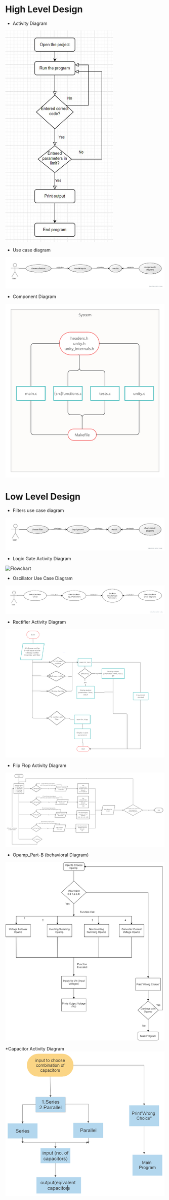# High Level Design

* Activity Diagram


![Activity Diagram](https://github.com/TanmayBhilkar/SDLC_AUG_TEAM_7/blob/main/2_Architecture/images/Activity%20diagram.jpg)


* Use case diagram


![Use case diagram](https://github.com/TanmayBhilkar/SDLC_AUG_TEAM_7/blob/main/2_Architecture/images/use%20case%20diagram.jpg)


* Component Diagram


![Component Diagram](https://github.com/TanmayBhilkar/SDLC_AUG_TEAM_7/blob/main/2_Architecture/images/component%20diagram.jpg)



# Low Level Design

* Filters use case diagram


![Filters use case diagram](https://github.com/TanmayBhilkar/SDLC_AUG_TEAM_7/blob/main/2_Architecture/images/Filters%20Use%20case.jpg)



* Logic Gate Activity Diagram


![Flowchart](https://user-images.githubusercontent.com/80768202/130322891-c2c4ab16-992e-48ca-9dc0-3ec3fe7e59cf.png)



* Oscillator Use Case Diagram


![Oscillator Use Case Diagram](https://github.com/TanmayBhilkar/SDLC_AUG_TEAM_7/blob/main/2_Architecture/images/oscillator%20use%20case.png)



* Rectifier Activity Diagram

![Rectifier Activity Diagram](https://github.com/TanmayBhilkar/SDLC_AUG_TEAM_7/blob/main/2_Architecture/images/rectifierActivityUML.PNG)


* Flip Flop Activity Diagram

![Flip Flop Activity Diagram](https://github.com/TanmayBhilkar/SDLC_AUG_TEAM_7/blob/main/2_Architecture/images/Flip%20Flop_Activity%20diagram.jpg)


* Opamp_Part-B (behavioral Diagram)

![Opamp_Part-B (behavioral Diagram)](https://github.com/TanmayBhilkar/SDLC_AUG_TEAM_7/blob/main/2_Architecture/images/Opamp_Part-B_(Behavioral_Diag).png)

*Capacitor Activity Diagram
![Capacitor Activity Diagram](https://github.com/TanmayBhilkar/SDLC_AUG_TEAM_7/blob/main/2_Architecture/images/Capacitors_Activity_diagram.jpg)
